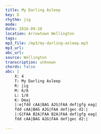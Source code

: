 ```yaml
---
title: My Darling Asleep
key: D
rhythm: jig
mode: 
date: 2016-09-28
location: Arrowtown Wellington
tags: 
mp3_file: /mp3/my-darling-asleep.mp3
mp3_url: 
abc_url: 
source: Wellington
transcription: unknown
chords: false
abc: |
    X: 4
    T: My Darling Asleep
    R: jig
    M: 6/8
    L: 1/8
    K: Dmaj
    |:e|fdd cAA|BAG A2G|FAA def|gfg eag|
    fdd cAA|BAG A2G|FAA def|gec d2:|
    |:G|FAA B2A|FAA B2A|FAA def|gfg eag|
    fdd cAA|BAG A2G|FAA def|gec d2:|
    
---
```


